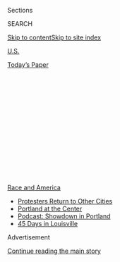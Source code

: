 <div id="app">

<div>

<div>

<div>

<div class="NYTAppHideMasthead css-1q2w90k e1suatyy0">

<div class="section css-ui9rw0 e1suatyy2">

<div class="css-eph4ug er09x8g0">

<div class="css-6n7j50">

</div>

<span class="css-1dv1kvn">Sections</span>

<div class="css-10488qs">

<span class="css-1dv1kvn">SEARCH</span>

</div>

[Skip to content](#site-content)[Skip to site
index](#site-index)

</div>

<div id="masthead-section-label" class="css-1wr3we4 eaxe0e00">

[U.S.](https://www.nytimes.com/section/us)

</div>

<div class="css-10698na e1huz5gh0">

</div>

</div>

<div id="masthead-bar-one" class="section hasLinks css-15hmgas e1csuq9d3">

<div class="css-uqyvli e1csuq9d0">

</div>

<div class="css-1uqjmks e1csuq9d1">

</div>

<div class="css-9e9ivx">

[](https://myaccount.nytimes.com/auth/login?response_type=cookie&client_id=vi)

</div>

<div class="css-1bvtpon e1csuq9d2">

[Today’s
Paper](https://www.nytimes.com/section/todayspaper)

</div>

</div>

</div>

</div>

<div data-aria-hidden="false">

<div id="site-content" data-role="main">

<div>

<div class="css-1aor85t" style="opacity:0.000000001;z-index:-1;visibility:hidden">

<div class="css-1hqnpie">

<div class="css-epjblv">

<span class="css-17xtcya">[U.S.](/section/us)</span><span class="css-x15j1o">|</span><span class="css-fwqvlz">Federal
Agents Unleash Militarized Crackdown on
Portland</span>

</div>

<div class="css-k008qs">

<div class="css-1iwv8en">

<span class="css-18z7m18"></span>

<div>

</div>

</div>

<span class="css-1n6z4y">https://nyti.ms/398rkoM</span>

<div class="css-1705lsu">

<div class="css-4xjgmj">

<div class="css-4skfbu" data-role="toolbar" data-aria-label="Social Media Share buttons, Save button, and Comments Panel with current comment count" data-testid="share-tools">

  - 
  - 
  - 
  - 
    
    <div class="css-6n7j50">
    
    </div>

  - 
  - 

</div>

</div>

</div>

</div>

</div>

</div>

<div id="NYT_TOP_BANNER_REGION" class="css-13pd83m">

<div>

<div id="styln-prism-menu-1590763508878" class="section interactive-content interactive-size-medium css-1edisqu">

<div class="css-17ih8de interactive-body">

<div id="scroll-container" class="css-1gj85ro">

[<span class="styln-title-wrap"><span class="css-1pje3qr">Race
and</span><span class="css-1pje3qr">
America</span></span>](https://www.nytimes.com/news-event/george-floyd-protests-minneapolis-new-york-los-angeles?action=click&pgtype=Article&state=default&region=TOP_BANNER&context=storylines_menu)

  - [Protesters Return to Other
    Cities](https://www.nytimes.com/2020/07/26/us/protests-portland-seattle-trump.html?action=click&pgtype=Article&state=default&region=TOP_BANNER&context=storylines_menu)
  - [Portland at the
    Center](https://www.nytimes.com/2020/07/24/us/portland-oregon-protests-white-race.html?action=click&pgtype=Article&state=default&region=TOP_BANNER&context=storylines_menu)
  - [Podcast: Showdown in
    Portland](https://www.nytimes.com/2020/07/23/podcasts/the-daily/portland-protests.html?action=click&pgtype=Article&state=default&region=TOP_BANNER&context=storylines_menu)
  - [45 Days in
    Louisville](https://www.nytimes.com/interactive/2020/07/16/us/black-lives-matter-protests-louisville-breonna-taylor.html?action=click&pgtype=Article&state=default&region=TOP_BANNER&context=storylines_menu)

</div>

</div>

</div>

</div>

</div>

<div id="top-wrapper" class="css-1sy8kpn">

<div id="top-slug" class="css-l9onyx">

Advertisement

</div>

[Continue reading the main
story](#after-top)

<div class="ad top-wrapper" style="text-align:center;height:100%;display:block;min-height:250px">

<div id="top" class="place-ad" data-position="top" data-size-key="top">

</div>

</div>

<div id="after-top">

</div>

</div>

<div>

<div id="sponsor-wrapper" class="css-1hyfx7x">

<div id="sponsor-slug" class="css-19vbshk">

Supported by

</div>

[Continue reading the main
story](#after-sponsor)

<div id="sponsor" class="ad sponsor-wrapper" style="text-align:center;height:100%;display:block">

</div>

<div id="after-sponsor">

</div>

</div>

<div class="css-186x18t">

</div>

<div class="css-1vkm6nb ehdk2mb0">

# Federal Agents Unleash Militarized Crackdown on Portland

</div>

Federal authorities said they would bring order to Portland, Ore., after
weeks of protests there. Local leaders believe the federal presence is
making things worse.

<div class="css-79elbk" data-testid="photoviewer-wrapper">

<div class="css-z3e15g" data-testid="photoviewer-wrapper-hidden">

</div>

<div class="css-1a48zt4 ehw59r15" data-testid="photoviewer-children">

![<span class="css-16f3y1r e13ogyst0" data-aria-hidden="true">Federal
officers pulled a protester into a courthouse on July 10 as protesters
gathered in downtown Portland,
Ore.</span><span class="css-cnj6d5 e1z0qqy90" itemprop="copyrightHolder"><span class="css-1ly73wi e1tej78p0">Credit...</span><span><span>Dave
Killen/The Oregonian, via Associated
Press</span></span></span>](https://static01.nyt.com/images/2020/07/17/us/17UNREST-PORTLAND1/merlin_174476607_4ba6b1fa-ca04-4341-9773-d38f3b175fe9-articleLarge.jpg?quality=75&auto=webp&disable=upscale)

</div>

</div>

<div class="css-18e8msd">

<div class="css-vp77d3 epjyd6m0">

<div class="css-1baulvz">

By <span class="css-1baulvz" itemprop="name">Sergio Olmos</span>,
[<span class="css-1baulvz" itemprop="name">Mike
Baker</span>](https://www.nytimes.com/by/mike-baker) and
[<span class="css-1baulvz last-byline" itemprop="name">Zolan
Kanno-Youngs</span>](https://www.nytimes.com/by/zolan-kanno-youngs)

</div>

</div>

  - 
    
    <div class="css-ld3wwf e16638kd2">
    
    Published July 17, 2020Updated July 31,
    2020
    
    </div>

  - 
    
    <div class="css-4xjgmj">
    
    <div class="css-pvvomx" data-role="toolbar" data-aria-label="Social Media Share buttons, Save button, and Comments Panel with current comment count" data-testid="share-tools">
    
      - 
      - 
      - 
      - 
        
        <div class="css-6n7j50">
        
        </div>
    
      - 
      - 
    
    </div>
    
    </div>

</div>

</div>

<div class="section meteredContent css-1r7ky0e" name="articleBody" itemprop="articleBody">

<div class="css-1fanzo5 StoryBodyCompanionColumn">

<div class="css-53u6y8">

PORTLAND, Ore. — Federal agents dressed in camouflage and tactical gear
have taken to the streets of
[Portland](https://www.nytimes.com/2020/07/23/podcasts/the-daily/portland-protests.html),
unleashing tear gas, bloodying
[protesters](https://www.nytimes.com/2020/07/21/us/portland-protests.html)
and pulling some people into unmarked vans in what Gov. Kate Brown of
Oregon has called “a blatant abuse of power.”

The [extraordinary use of federal
force](https://www.nytimes.com/2020/07/17/us/politics/federal-agents-portland-arrests.html)
in recent days, billed as an attempt to tamp down persistent unrest and
protect government property, has infuriated local leaders who say the
agents have stoked tensions. “This is an attack on our democracy,” Mayor
Ted Wheeler of Portland said.

</div>

</div>

<div>

</div>

<div class="css-1fanzo5 StoryBodyCompanionColumn">

<div class="css-53u6y8">

Late Friday night, Oregon’s attorney general, Ellen Rosenblum, said her
office had opened a criminal investigation into how one protester was
injured near a federal courthouse. She also filed a lawsuit in Federal
District Court accusing the federal agents of engaging in unlawful
tactics and seeking a restraining order.

</div>

</div>

<div class="css-1fanzo5 StoryBodyCompanionColumn">

<div class="css-53u6y8">

The strife in Portland, which has had 50 consecutive days of protests,
reflects the growing fault lines in law enforcement as President Trump
threatens an assertive federal role in how cities manage a wave of
national unrest after George Floyd was killed by the Minneapolis police.

One Portland demonstrator, Mark Pettibone, 29, said he had been part of
the protests before four people in camouflage jumped out of an unmarked
van around 2 a.m. Wednesday. They had no obvious markings or
identification, he said, and he had no idea who they were.

“One of the officers said, ‘It’s OK, it’s OK,’ and just grabbed me and
threw me into the van,” Mr. Pettibone said. “Another officer pulled my
beanie down so I couldn’t see.”

Mr. Pettibone said that he was terrified — protesters in the city have
in the past clashed with far-right militia groups also wearing
camouflage and tactical gear — and that at no point was he told why he
was arrested or detained, or what agency the officers were with. He said
he was held for about two hours before being released.

“It felt like I was being hunted for no reason,” Mr. Pettibone said. “It
feels like fascism.”

In a statement issued on Friday, Customs and Border Protection described
one case captured on video, saying agents who made an arrest had
information that indicated a suspect had assaulted federal authorities
or damaged property and that they moved him to a safer location for
questioning. The statement, which did not name any suspects, said that
the agents identified themselves but that their names were not displayed
because of “recent doxxing incidents against law enforcement personnel.”

</div>

</div>

<div class="css-1fanzo5 StoryBodyCompanionColumn">

<div class="css-53u6y8">

The agents in Portland are part of “rapid deployment teams” put together
by the Department of Homeland Security after Mr. Trump directed federal
agencies to deploy additional personnel to protect statues, monuments
and federal property during the continuing unrest.

The teams, which include [2,000
officials](https://www.nytimes.com/2020/07/10/us/politics/homeland-security-statues-trump.html)
from Customs and Border Protection, Immigration and Customs Enforcement,
the Transportation Security Administration and the Coast Guard, are
supporting the Federal Protective Service, an agency that already
provides security at federal properties.

Agents have been dispatched to Portland, Seattle and Washington, D.C.,
to guard statues, monuments and federal property, such as the federal
courthouse in Portland, according to homeland security officials.

</div>

</div>

<div>

</div>

<div class="css-1fanzo5 StoryBodyCompanionColumn">

<div class="css-53u6y8">

But the response by the homeland security agents in Portland has
prompted backlash over whether the federal officers are exceeding their
arrest authority and violating the rights of protesters by detaining
demonstrators in the area around the federal courthouse.

The agents have the authority to make arrests if they believe that a
federal crime has been committed. Homeland security has pointed to
dozens of possible crimes in Portland, such as damaging of the federal
courthouse, spray-painting of graffiti on federal property and the
throwing of rocks and bottles at officers.

Law enforcement officials say it is rare for local police departments to
request help from federal authorities — or for the federal government to
deploy in a city without that consent — because of the risk of
escalating an already volatile environment.

</div>

</div>

<div class="css-1fanzo5 StoryBodyCompanionColumn">

<div class="css-53u6y8">

“The last people you really want are any of these federal officials,”
said Gil Kerlikowske, the former commissioner of Customs and Border
Protection and the former chief of the Seattle Police Department.

Billy J. Williams, the U.S. attorney for the District of Oregon, said in
a statement on Friday that he was asking the Department of Homeland
Security’s inspector general to investigate reports of officers
detaining protesters.

Governor Brown said in an interview that she asked the acting homeland
security secretary, Chad F. Wolf, to remove federal officials from the
streets and that he refused. She said the Trump administration appeared
to instead be using the situation for photo-ops to rally his supporters.

“They are provoking confrontation for political purposes,” Ms. Brown
said.

In early June, the administration deployed an array of federal agents to
cities like San Diego, Buffalo and Las Vegas.

In Washington, tensions were heightened when the Park Police and Secret
Service used chemical agents to disperse a crowd of protesters in
Lafayette Park for a photo opportunity by Mr. Trump. Federal agents
without any insignia also sparked fear and confusion in the
demonstrations, and [military
helicopters](https://www.nytimes.com/2020/06/06/us/politics/protests-trump-helicopters-national-guard.html)
flying below rooftop level sent protesters scurrying for cover.

Customs and Border Protection also sent drones, helicopters and planes
to [conduct surveillance of the protests in 15
cities.](https://www.nytimes.com/2020/06/19/us/politics/george-floyd-protests-surveillance.html)

Mr. Wolf, who arrived in Portland on Thursday, called the protesters a
“violent mob” of anarchists emboldened by a lack of local enforcement.

</div>

</div>

<div class="css-1fanzo5 StoryBodyCompanionColumn">

<div class="css-53u6y8">

Federal officers on the ground in Portland have deployed a range of
forceful tactics: They appeared to fire less-lethal munitions from slits
in the facade of the federal courthouse, one officer walked the street
while swinging a burning ball emitting tear gas, and camouflaged
personnel drove in unmarked vans.

Homeland security officers have been dispatched to help local law
enforcement in the past, but typically when a request was made by local
government or when there was a “national special security event” taking
place that could be especially vulnerable to terrorism, such as the U.N.
General Assembly or the Super Bowl.

Harry Fones, a homeland security spokesman, did not answer questions
seeking additional details about the tactics of the officers in
Portland, instead referring to [a Customs and Border Protection
statement](https://www.cbp.gov/newsroom/speeches-and-statements/statement-cbp-response-portland-oregon)
that said the federal officers did display insignia.

Mark Morgan, the acting commissioner of Customs and Border Protection,
[said in a series of
tweets](https://twitter.com/CBPMarkMorgan/status/1284206662434402305) on
Friday that the agents from BORTAC, the equivalent of the agency’s SWAT
team, would “continue to arrest the violent criminals that are
destroying federal property & injuring our agents/officers in Portland.”

The demonstrations began in the aftermath of Mr. Floyd’s death in
Minneapolis, drawing thousands of people to the streets to denounce
police violence and racial injustice. On some nights, protesters would
blanket the Burnside Bridge, each lying face down on the pavement for [8
minutes and 46
seconds](https://www.nytimes.com/2020/06/18/us/george-floyd-timing.html)
in remembrance of Mr. Floyd.

Those mass demonstrations have waned, but hundreds have continued on,
clashing with the police almost nightly. They have set off fireworks,
lit fires and attempted to create an autonomous zone similar to [one
that existed up Interstate 5 in
Seattle](https://www.nytimes.com/2020/07/01/us/seattle-protest-zone-CHOP-CHAZ-unrest.html).
Police officers have responded with tear gas, although a federal judge
has since limited the use of that tactic, and dozens have been arrested.

</div>

</div>

<div>

</div>

<div class="css-1fanzo5 StoryBodyCompanionColumn">

<div class="css-53u6y8">

The persistent unrest has frustrated city leaders, including Mr.
Wheeler, who has often been a target of protesters. Some Black leaders
in the community have also expressed disappointment, suggesting that the
predominantly white protest crowd was seizing an opportunity and
detracting from the vital efforts needed to reform policing.

</div>

</div>

<div class="css-1fanzo5 StoryBodyCompanionColumn">

<div class="css-53u6y8">

City leaders have tried a variety of tactics to calm the tensions. Mr.
Wheeler has pleaded for calm. The city’s police chief resigned. City
commissioners have moved to cut some $16 million from the police budget.

But the protests have continued.

Mr. Trump has [vowed to “dominate”
protesters](https://www.nytimes.com/2020/06/02/us/politics/trump-law-enforcement-protests.html)
and said last week that he had sent homeland security personnel to
Portland because “the locals couldn’t handle it.”

“It’s a pretty wild group, but you have it in very good control,” he
told Mr. Wolf.

One recent video appeared to show a protester, Donavan La Bella, being
struck in the head by an impact munition while he was holding a speaker
across the street from the federal courthouse, leading to a bloody
scene. His mother has told local media that [he suffered skull fractures
and needed
surgery](https://www.oregonlive.com/news/2020/07/police-shoot-portland-protester-in-head-with-impact-weapon-causing-severe-injuries.html).

Members of Congress from Oregon have called for an investigation, and
Mr. Williams said the encounter had been referred to the Justice
Department’s inspector general for further investigation. The state
attorney general said on Friday that the agency and the Multnomah County
district attorney had opened a criminal investigation.

Kelly Simon, the interim legal director at the American Civil Liberties
Union of Oregon, said that the alarming federal tactics, such as the
unmarked vans, have been used at times to intimidate immigrant
communities, and that she worried the use of the tactics was growing.

“What we’re seeing in Portland should concern everybody in this
country,” Ms. Simon
said.

</div>

</div>

<div class="audioFigureHeading">

<div class="css-1et479a">

![](https://static01.nyt.com/images/2017/01/29/podcasts/the-daily-album-art/the-daily-album-art-articleInline-v2.jpg?quality=75&auto=webp&disable=upscale)

</div>

### Listen to ‘The Daily’: The Showdown in Portland

<span class="css-59o34k">Why have militarized federal authorities been
deployed to an American city?</span>

</div>

<div class="css-qe9gm7">

<div>

<div class="css-1g7y0i5 e1drnplw0">

<div class="css-1ceswkc e1drnplw1">

</div>

<div class="css-f2fzwx e1drnplw2">

<div data-aria-labelledby="modal-title" data-role="region">

<div id="modal-title" class="css-mln36k">

transcript

</div>

<div class="css-pbq7ev">

</div>

<span>Back to The
Daily</span>

<div class="css-f6lhej">

<div class="css-1ialerq">

<div class="css-1701swk">

bars

</div>

<div>

<div class="css-1t7yl1y">

0:00/30:04

</div>

<div class="css-og85jy">

\-30:04

</div>

</div>

</div>

</div>

<div class="css-15fbio0">

<div class="css-1p4nyns">

transcript

## Listen to ‘The Daily’: The Showdown in Portland

### Hosted by Michael Barbaro; produced by Andy Mills and Austin Mitchell; with help from Robert Jimison and Stella Tan; and edited by M.J. Davis Lin.

#### Why have militarized federal authorities been deployed to an American city?

</div>

  - mike baker  
    This is Mike Baker, a correspondent for The New York Times based in
    the Northwest. It’s 2:00 a.m. right now. I’m in downtown Portland
    watching through some clouds of tear gas. There’s a group of
    protesters right now. \[CLEARS THROAT\] I can feel the tear gas.
    \[COUGHS\]
    
    I am watching here through clouds of tear gas. A group of protesters
    moving down Main Street. They’ve got their umbrellas out to protect
    themselves. And just down the street is a line of federal officers.
    They’re firing — \[SOUND OF TEAR GAS FIRING\] firing tear gas down
    at the crowd. The officers are standing in a long line down the city
    block protecting the federal courthouse.

michael barbaro

From the New York Times, I’m Michael Barbaro. This is “The Daily.”
Today: Inside the volatile situation in Portland, Oregon, and why
federal forces are being deployed to American cities. It’s Thursday,
July 23.

Zolan Kanno-Youngs, you cover the Department of Homeland Security for
The Times, the entire universe of federal law enforcement. So where does
the story of what’s happening right now in Portland, where does it
start?

zolan kanno-youngs

So I think we have to go back to late May. In late May, as we know,
there were protests sweeping throughout the country. Mass
demonstrations. A majority of those protests involved people who were
demonstrating peacefully. But you did also have instances of people
damaging property, looting, as well as acts of violence. And in Oakland,
you had a situation where an officer with the Federal Protective
Service, an arm of the Department of Homeland Security, who was guarding
a federal courthouse, was actually shot and killed. I should say that
the person who shot and killed him was actually affiliated with a fringe
anti-government movement and wasn’t affiliated with the protests. But
that killing did prompt —

  - archived recording  
    Good afternoon —

zolan kanno-youngs

— a rare press conference.

  - archived recording  
    The Department of Homeland Security’s highest priority is to ensure
    the safety and security of the American people and the Department’s
    workforce.

zolan kanno-youngs

From the top senior officials from the Department of Homeland Security.

  - archived recording  
    Any loss in the D.H.S. family impacts all of us, and I want the
    loved ones of these brave officers to know that you have the support
    of the department behind you.

zolan kanno-youngs

They go out there, and of course, they honor the memory of this officer,
but they also have a message.

  - archived recording (kenneth t. cuccinelli ii)  
    There are currently threats by some to attack police stations and
    federal buildings. That violence not only won’t be tolerated, we are
    also committed to ensuring that it won’t succeed anywhere. Anywhere.
    And let me be clear —

zolan kanno-youngs

They make it clear that they are going to take action against anybody
that makes a threat or has any sort of action against federal property.
The acting deputy secretary Kenneth Cuccinelli even says —

  - archived recording (kenneth t. cuccinelli ii)  
    That is an act of domestic terrorism.

zolan kanno-youngs

— that would be an act of domestic terrorism.

  - archived recording (kenneth t. cuccinelli ii)  
    Thank you very much.

michael barbaro

And Zolan, why is that phrase significant, domestic terrorism?

zolan kanno-youngs

The reason why this is significant is you have to remember how this
department was created in the wake of the September 11th attacks. This
department was formed in the Bush administration to have a coordinated
effort in the federal government to defend the United States against
national security threats — directly at that time, foreign terrorism
threats. This was a department that was going to protect the borders of
the United States. And this signaled that the top officials in that
department were turning their attention inward, domestically, to these
protests that are sweeping major cities.

michael barbaro

So what happens after this news conference, which, from what you’re
describing, feels like more of a statement than a set of actions?

zolan kanno-youngs

Right. I think at that point, it’s a message. The message is we’re not
going to tolerate this, right? It’s clear. But then things start to move
pretty fast.

Within two days on June 1, we start to see that the department is going
to back up this rhetoric with the concrete action of federal resources.
I remember early in the day, you know, I got a message from a source who
sent me an alert that all Homeland Security investigation special agents
around the Washington, D.C. area got, and it said, you have to be on
standby for any potential unrest later today around the area of
Lafayette Park.

\[music\]

So that day, you know, later on, that’s where you saw the images of
Secret Service, D.E.A., National Guard, Customs and Border Protection,
Immigration and Customs Enforcement as well. And of course, it was many
of those same federal officials and agents who were stationed outside of
Lafayette Park and would clear out protesters to make room for the
president’s photo op.

michael barbaro

So we’re now seeing the message delivered at that news conference put
into action on the streets of Washington.

zolan kanno-youngs

That’s right. And I mean, if you listen to the senior officials with the
Department of Homeland Security, as well as other officials in the Trump
administration, they would say, look, this federal presence was needed
in Washington. Our agents in front of the White House were being
threatened. And they would also say, well, look, after about a week, the
unrest calmed down.

michael barbaro

So from their perspective, as controversial as some of these actions
were, and as intimidating and unusual as it felt on the ground, this was
working.

zolan kanno-youngs

That’s right. That’s right. It worked. Their deployment worked if you
were to ask them.

michael barbaro

So what happens next?

zolan kanno-youngs

OK, so over the next few weeks, what really happened is we saw a shift.

  - archived recording  
    A tense standoff with police as protesters tried to tear down a
    statue of former president Andrew Jackson.

zolan kanno-youngs

Now we’re starting to see protesters and demonstrators honing in and
focusing on statues and memorials.

  - archived recording  
    We’re addressing white supremacy finally, and it’s just something
    that we grew up with. And it’s just been so normalized that the
    people on our money would have owned me.

zolan kanno-youngs

Targeting those statues and memorials, sometimes pulling them down,
sometimes defacing them. And you also saw a pretty prompt reaction by
the federal government.

  - archived recording (donald trump)  
    They’re bad people. They don’t love our country, and they’re not
    taking down our monuments.

zolan kanno-youngs

So in late June —

  - archived recording (donald trump)  
    I will have an executive order very shortly.

zolan kanno-youngs

— the president then signs an executive order. The gist of it pretty
much says that the attorney general as well as the acting Secretary of
Homeland Security should direct their resources to defend statues and
monuments and federal property. Just a couple days later, the Department
of Homeland Security then formed a task force, what’s known as these
rapid deployment teams. Those teams involve 2,000 officers and agents
that are on standby — from air marshals with the T.S.A., to tactical
agents with Customs and Border Protection, to special agents with
I.C.E., ready on standby to be deployed throughout the U.S.

michael barbaro

And how unusual is this kind of rapid deployment that you’re describing?

zolan kanno-youngs

Well I mean, actually, the department, when it was formed — and many
former officials with the department would say this as well — that
flexibility to be able to move different officials around is an
advantage, right? It was actually an intention as well to be able to
have these different agencies support one another. But it’s the mission
here, deploying them for monuments and statues, you know, the appearance
of these teams in front of the National Mall and Gettysburg. That’s
where many observers, as well as some of the architects of the
department, raised an eyebrow at this.

michael barbaro

Why?

zolan kanno-youngs

This country is grappling with a couple different national emergencies
right now. The Department of Homeland Security also has a huge stake in
the response to the pandemic. We have an election coming up as well. The
department is the agency tasked with cyber security. So it was a
question over priorities.

But for the department, it really comes down to this. Are any of these
people in these crowds committing the federal crime of defacing federal
property? The acting secretary has said that he sees it as his job to
deploy if there is any mere violation of that federal law, whether it be
graffiti on a property or some of the more violent acts that we’ve seen
in these demonstrations.

And it’s that rationale that the department used that weekend, the
weekend of July 4, to start deploying these teams to different cities,
but primarily to Portland.

\[music\]

michael barbaro

We’ll be right back.

Mike Baker, I just spoke with our colleague Zolan, who explained how
this has all unfolded in Washington over the past few weeks. But you are
actually on the ground in Portland. So help us understand what it has
looked like there during that same period.

mike baker

You know, it began with a similar sort of scene that we saw around the
country.

  - archived recording  
    We matter\! We all matter\! Black lives matter\! \[CHEERING\]

mike baker

The mass peaceful demonstrations.

  - archived recording  
    \[CHANTING\] George Floyd\! Say his name\! George Floyd\! Say his
    name\!

mike baker

Thousands of people on the streets. There are really powerful images
here in Portland of crowds covering the entire Burnside Bridge over the
Willamette River, you know, in honor of George Floyd. And at the same
time, you got what we saw and a lot of cities.

  - archived recording  
    Windows shattered, graffiti everywhere.

mike baker

Smashing windows of businesses.

  - archived recording 1  
    Well, there’s a variety store, the Nike community store, Starbucks
    got hit.

  - archived recording 2  
    You’re looking at some pictures that show the fires that were set.

mike baker

The first night of protests they broke into the Justice Center and lit
fires. But what’s really been different here is the persistence of it.
We’re now more than 50 consecutive days into the protests happening
every night.

michael barbaro

Wow, 50 days nonstop.

mike baker

Nonstop, every night.

michael barbaro

And what have these nightly confrontations in Portland looked like?

mike baker

You know, it’s all over the place. You know, in some of these
confrontations, many of which you can see in videos online, you can see
these standoffs between protesters and police, where some protesters
will throw water bottles or fireworks.

  - archived recording  
    \[SOUNDS OF SHATTERING AND CLAMORING\]

mike baker

Videos of them breaking windows of buildings downtown or setting up
barricades in the streets.

Police claim they’ve had bricks thrown at them, rocks thrown at them.

There’ve been videos surfacing online of people shooting guns in the
air. One group set a fire in the headquarters of the police union, the
local police union. And throughout much of this time, they made it
really their nightly routine to gather downtown right next to the
federal courthouse.

  - archived recording  
    This is the Portland Police Bureau. This is a civil disturbance, and
    we have declared an unlawful assembly. Leave the area now, or you’ll
    be subject to use of force to include crowd control munitions. Leave
    now.

mike baker

Police kept coming out, arresting a number of people and responding with
so much tear gas that some of these protesters went to court, sued and
won a judge’s order limiting how much this gas could get used.

  - archived recording  
    — never seen or covered anything like this. The damage and just the
    impact of the statement being made is unprecedented. It’s crazy to
    see.

mike baker

Just been a persistent issue that they haven’t really been able to
resolve.

michael barbaro

And who are the people who are involved in these nightly encounters, as
best you can tell?

mike baker

It’s a group with a wide range of backgrounds, ideologies, strategies,
tactics that they’ve brought. You know, Portland has a history of
anarchist groups. And you can see some of the anarchist symbols on the
streets. You see a lot of people wearing all black clothing, which is
pretty common for those who are part of the Antifa group. And then you
have people who are part of the Black Lives Matter movement chanting the
name of George Floyd and just — so you really have this huge mix.

michael barbaro

Mike, in your time in Portland, I imagine you’re talking to people in
the city about this ongoing problem. What are people you’ve talked to in
Portland saying about the situation?

mike baker

Yeah, you’ve got, I mean, it seems like a pretty broad consensus of
people who sympathize with the overall message of the protesters — the
need for police reform and the need for resolving racial injustices. At
the same time, those same people are, you know, frustrated by what seems
like a line of protest that won’t seem to end. Business people I talked
to, who, you know, have had their windows boarded up and then shortened
their hours for safety reasons. And one of them I talked to is
considering, like, maybe it’s time to just get out of here because there
doesn’t seem to be a resolution ahead.

  - archived recording  
    We are physically and emotionally in pain. I have officers that are
    injured —

mike baker

From police, you hear them saying essentially that they’re out of ideas.

  - archived recording  
    We love our community. We want to serve our community and facilitate
    free speech.

mike baker

Saying that they’re exhausted and in pain, and they’re trying to show
that they’re part of the community, too. That they aren’t some sort of
outside force that’s here.

  - archived recording  
    We’re at a loss for other solutions right now, and I’m open to any
    community member who’s got ideas for other solutions. We all are.

michael barbaro

So I have this sense at this point — correct me if I’m wrong — that the
police don’t quite know how to resolve these nightly encounters. And
these nightly encounters are still happening. And so, is there some
sense of resignation that this is just kind of how it is going to be for
a while?

mike baker

Yeah, I mean, there is certainly no deadline that was going to be coming
up. There’s a hope that things were on a better track, that the numbers
that were coming out each night were starting to shrink a little bit,
and that they might be on a pathway to finishing this. And that’s when a
deployment of federal officers arrived in town.

michael barbaro

So what happens when those federal officials start showing up and at the
direction of the Department of Homeland Security?

mike baker

Well, I mean, right away, you can see that they’re standing out. I mean,
they’ve shown up here in camouflage fatigues and tactical gear. So just
just visually it’s pretty clear that there’s an outside force that has
now arrived. And they’ve come with a pretty aggressive posture.

michael barbaro

And what are these aggressive tactics from the federal forces there
looking like?

  - archived recording  
    \[BOOM SOUNDS\]

mike baker

Well, some of it, you know, in the streets, you can see a return to a
large amount of tear gas, because these federal officers were not under
the same mandates as local police.

But then there were also tactics you could see coming out in different
videos.

In the first one, you have this protester standing across the street
from the federal courthouse. He’s got a boombox over his head, and he’s
just cursing at the officers across the street.

  - archived recording  
    \[EXPLETIVE\] you\!

mike baker

All of a sudden, you see him drop to the ground.

He’s apparently been shot with some sort of less lethal munition and
really just created a bloody scene right there on the street.

Blood all over the sidewalk, and his family says he had to go to the
hospital for more than a week. In these other videos, you have these
protesters —

  - archived recording 1  
    What are you doing?

  - archived recording 2  
    I haven’t done anything wrong.

  - archived recording 3  
    What is going on? Who are you?

mike baker

— on the streets of Portland, and federal officers again in camouflage
and tactical gear approaching them, grabbing them, and then pulling them
back to unmarked vans —

  - archived recording (interposing voices)  
    Don’t hurt him. No, don’t hurt him. He’s hurt\!

mike baker

— filled with officers in tactical gear.

  - archived recording 1  
    This is an unmarked car. Who is this? Who are you? Where are you
    taking her?

  - archived recording 2  
    You follow us, you will get shot. You understand me?

  - archived recording 3  
    What is happening?

michael barbaro

And what is the response to these videos?

mike baker

I mean, you’ve got outrage from not just the protesters, but from the
same city officials that have been the target of the protesters all
along.

  - archived recording  
    The tactics that the Trump administration are using on the streets
    of Portland are abhorrent. People are being literally scooped off
    the street into unmarked vans, rental cars, apparently.

mike baker

The mayor has been villain number one for a lot of these protesters, as
someone who has failed to reform the police department in the ways they
want. And yet here you have him —

  - archived recording (ted wheeler)  
    It’s not helping the situation at all. They’re not wanted here. We
    haven’t asked them here. In fact, we want them to leave.

mike baker

— ask the federal officers to leave his city. He doesn’t want them here.
He doesn’t want them on the streets.

  - archived recording (ted wheeler)  
    And what they’re doing is they are sharply escalating the situation.
    Their presence here is actually leading to more violence and more
    vandalism.

  - archived recording  
    \[SOUNDS OF CRASHING AND CLAMORING\]

mike baker

And you have the cycle here of tear gas, things being thrown back and
forth.

Standoffs where protesters are holding umbrellas and shields made out of
pool noodles and plywood. And the officers standing on the other side in
their full tactical gear and helmets and gas masks. And a scene of two
sides and not much a pathway to a resolution in the space between.

michael barbaro

So as of now, it feels like the very thing the federal government is in
Portland to try to tamp down is actually escalating in response.

mike baker

I mean, it’s been a significant escalation.

I mean, now we’re seeing thousands of people out there. You have people
out there coming out for the first time.

  - mike baker  
    So what was the — what was your motivation for coming out?

  - protestor  
    I have five grandkids and three daughters, and I don’t want to be at
    the end of my life and say that I didn’t do anything to make them
    have a better future.

mike baker

I caught up with this grandmother from Eugene, Oregon, who was there and
had come up to Portland for the first time and told her family that she
planned to stay on the outskirts to be safe. And then while she was
there, she was motivated to keep moving up. And I caught up with her
again, and she was right at the front of the federal courthouse.

She’s a little uneasy watching this unfold.

  - protestor  
    I do feel a little bit unsafe. I don’t know what’s going to happen.

mike baker

Doesn’t necessarily agree with the tactics she’s watching, but she’s
staying there. She feels the need that this is a moment to stand up, to
do something and she needs to be there.

michael barbaro

Zolan, Mike Baker said that the federal presence in Portland has
basically made things worse, not better. And it has really created a
kind of violent feedback loop between the protesters and these federal
officers. And I wonder what you think about that.

zolan kanno-youngs

Well, I mean, whether you listen to the demonstrators, the local
officials there, or the senior officials with the Department of Homeland
Security, it’s clear everyone agrees that the federal presence thus far
has not succeeded in terms of bringing an end to the violence that we’re
seeing, the unrest that we’re seeing at this time. So by that measure,
the goal has not been accomplished. But there is also a question here.
For the Trump administration, is that solely their measure of success?
Is this solely about bringing an end to this unrest? You know, optics do
matter, and the optics of having agents in camouflage gear and tactical
teams in a city led by Democrats, that does send a message.

  - archived recording  
    The radical left-wing mob’s agenda, take over our cities —

zolan kanno-youngs

And just a couple days ago, the president’s re-election campaign
actually issued a campaign ad.

  - archived recording  
    And Joe Biden stands with them.

zolan kanno-youngs

With images that look a lot like that area around the federal courthouse
in Portland, displaying images of unrest and individual acts of
violence.

  - archived recording  
    Violent crime exploding, innocent children fatally shot. Who will be
    there to answer the call when your children aren’t safe?

zolan kanno-youngs

And at the very end of that ad, they actually lay it out in pretty
direct terms — text that reads, “You won’t be safe in Joe Biden’s
America.”

  - archived recording (donald trump)  
    I’m Donald J. Trump, and I approve this message.

zolan kanno-youngs

You’re actually seeing the White House kind of double down here.

  - archived recording (donald trump)  
    I can tell you in Portland, they’ve done a fantastic job. They’ve
    been —

zolan kanno-youngs

And say, well, look, they’re doing a great job in Portland. In fact —

  - archived recording (donald trump)  
    We’re not going to let New York and Chicago and Philadelphia,
    Detroit, and Baltimore and all of these — Oakland is a mess. We’re
    not going to let this happen in our country. All run by liberal
    Democrats.

zolan kanno-youngs

Some of these other cities led by Democrats could use the same kind of
deployment.

  - archived recording (donald trump)  
    This is worse than Afghanistan by far. This is worse than anything
    anyone’s ever seen, all run by the same liberal Democrats. And you
    know what, if Biden got in, that would be true for the country. The
    whole country would go to hell. And we’re not going to let it go to
    hell.

\[music\]

michael barbaro

So Zolan, where does this leave us at this point?

zolan kanno-youngs

So it leaves us in this precarious position. We know that on the ground
in Portland, the presence of federal agents and those officers has
increased tension. But to the president, he’d like to see a similar
presence in other cities.

michael barbaro

Zolan, thank you very much.

zolan kanno-youngs

Thanks for having me here. \[MUSIC PLAYING\]

michael barbaro

On Wednesday, President Trump announced that he would immediately
dispatch federal law enforcement officers to Chicago.

  - archived recording (donald trump)  
    The F.B.I., A.T.F., D.E.A., U.S. Marshal Service and Homeland
    Security will together be sending hundreds of skilled law
    enforcement officers to Chicago to help drive down violent crime.

michael barbaro

In Chicago, Mayor Lori Lightfoot said she would not tolerate the kind of
federal deployment that has played out in Portland.

  - archived recording (lori lightfoot)  
    What we saw the president and the attorney general do in Portland is
    a travesty, and we are not having it in Chicago.

michael barbaro

We’ll be right back.

Here’s what else you need to know today.

  - archived recording (mike dewine)  
    It’s essential that we wear masks statewide in Ohio to contain the
    spread of this virus. So therefore, tomorrow at 6 o’clock, tomorrow
    night, our mask order for people who are out in public will be
    extended throughout the state of Ohio.

michael barbaro

As the daily death toll from the coronavirus again surpasses 1,000
Americans a day, governors in three more states issued orders requiring
masks: Ohio, Indiana and Minnesota.

  - archived recording  
    The wearing of the mask, plus the social distancing makes a huge,
    huge difference.

michael barbaro

The orders came a day after President Trump, who has long resisted
wearing masks, and at times even disparaged them, made his most forceful
call yet for wearing them. And —

  - archived recording (joe biden)  
    No sitting president has ever done this. Never, never, never. No
    Republican president has done this, no Democratic president. We’ve
    have racists, and they’ve existed, and they’ve tried to get elected
    president. He’s the first one that has.

michael barbaro

During a campaign event on Wednesday, the presumptive Democratic
nominee, Joe Biden, called President Trump the first racist to be
elected president.

  - archived recording (joe biden)  
    The way he deals with people based on the color of their skin, their
    national origin, where they’re from is absolutely sickening.

michael barbaro

In response, historians noted that previous presidents owned enslaved
people and were openly racist. And during a news conference, Trump
rejected Biden’s characterization.

  - archived recording  
    Would you like to respond to Joe Biden who today described you — you
    might have heard that — as the first racist to be elected president?
    Those are his — that was his words.

  - archived recording (donald trump)  
    I’ve done things that nobody else — and I’ve said this, and I say it
    openly, and not a lot of people dispute it. I’ve done more for Black
    Americans than anybody with the possible exception of Abraham
    Lincoln. Nobody has even been close.

\[music\]

michael barbaro

That’s it for “The Daily.” I’m Michael Barbaro. See you tomorrow.

</div>

</div>

</div>

</div>

</div>

</div>

<div class="css-79elbk" data-testid="photoviewer-wrapper">

<div class="css-z3e15g" data-testid="photoviewer-wrapper-hidden">

</div>

<div class="css-1a48zt4 ehw59r15" data-testid="photoviewer-children">

![<span class="css-16f3y1r e13ogyst0" data-aria-hidden="true">Protesters
in downtown Portland on July
10.</span><span class="css-cnj6d5 e1z0qqy90" itemprop="copyrightHolder"><span class="css-1ly73wi e1tej78p0">Credit...</span><span>Dave
Killen/The Oregonian, via Associated
Press</span></span>](https://static01.nyt.com/images/2020/07/17/us/17UNREST-PORTLAND2/merlin_174523377_9d4b64f2-1705-49f9-b5ea-8d2da569189c-articleLarge.jpg?quality=75&auto=webp&disable=upscale)

</div>

</div>

<div>

</div>

</div>

<div>

</div>

<div>

</div>

<div>

</div>

<div>

<div id="bottom-wrapper" class="css-1ede5it">

<div id="bottom-slug" class="css-l9onyx">

Advertisement

</div>

[Continue reading the main
story](#after-bottom)

<div id="bottom" class="ad bottom-wrapper" style="text-align:center;height:100%;display:block;min-height:90px">

</div>

<div id="after-bottom">

</div>

</div>

</div>

</div>

</div>

## Site Index

<div>

</div>

## Site Information Navigation

  - [© <span>2020</span> <span>The New York Times
    Company</span>](https://help.nytimes.com/hc/en-us/articles/115014792127-Copyright-notice)

<!-- end list -->

  - [NYTCo](https://www.nytco.com/)
  - [Contact
    Us](https://help.nytimes.com/hc/en-us/articles/115015385887-Contact-Us)
  - [Work with us](https://www.nytco.com/careers/)
  - [Advertise](https://nytmediakit.com/)
  - [T Brand Studio](http://www.tbrandstudio.com/)
  - [Your Ad
    Choices](https://www.nytimes.com/privacy/cookie-policy#how-do-i-manage-trackers)
  - [Privacy](https://www.nytimes.com/privacy)
  - [Terms of
    Service](https://help.nytimes.com/hc/en-us/articles/115014893428-Terms-of-service)
  - [Terms of
    Sale](https://help.nytimes.com/hc/en-us/articles/115014893968-Terms-of-sale)
  - [Site
    Map](https://spiderbites.nytimes.com)
  - [Help](https://help.nytimes.com/hc/en-us)
  - [Subscriptions](https://www.nytimes.com/subscription?campaignId=37WXW)

</div>

</div>

</div>

</div>
